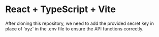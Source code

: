 # React + TypeScript + Vite

After cloning this repository, we need to add the provided secret key in place of 'xyz' in the .env file to ensure the API functions correctly.
